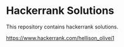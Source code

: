 # Hackerrank Solutions

This repository contains hackerrank solutions.

https://www.hackerrank.com/hellison_olivei1
